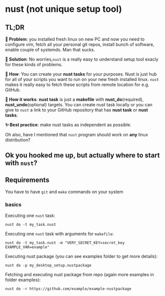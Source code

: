 # nust (not unique setup tool)

## TL;DR

**🚩 Problem**: you installed fresh linux on new PC and now you need to configure vim, fetch all your personal git repos, install bunch of software, enable couple of systemds. Man that sucks. 

**🎯 Solution**: No worries,`nust` is a really easy to understand setup tool exacly for these kinds of problems.

**🧐 How**: You can create your **nust tasks** for your purposes. Nust is just hub for all of your scripts you want to run on your new fresh installed linux. `nust` makes it really easy to fetch these scripts from remote location for e.g. GitHub. 

**🤔 How it works**: **nust task** is just a **makefile** with **nust_do**(required), **nust_undo**(optional) targets. You can create nust task locally or you can give to `nust` a link to your GitHub repository that has **nust task** or **nust tasks**. 

**✨ Best practice**: make nust tasks as independent as possible. 

Oh also, have I mentioned that `nust` program should work on **any** linux distribution? 

## Ok you hooked me up, but actually where to start with `nust`? 

## Requirements

You have to have `git` and `make` commands on your system

### basics

Executing one `nust` task:
```
nust do -t my_task.nust
```

Executing one `nust` task with arguments for `makefile`:
```
nust do -t my_task.nust -m "VERY_SECRET_KEY=secret_key EXAMPLE_VAR=example"
```

Executing nust package (you can see examples folder to get more details):
```
nust do -p my_desktop_setup.nustpackage
```

Fetching and executing nust package from repo (again more examples in folder examples):
```
nust do -r https://github.com/example/example-nustpackage
```